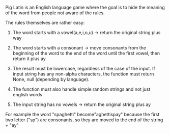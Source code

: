 Pig Latin is an English language game where the goal is to hide the meaning of the word from people not aware of the rules.

The rules themselves are rather easy:

1) The word starts with a vowel(a,e,i,o,u) -> return the original string plus way

2) The word starts with a consonant -> move consonants from the beginning of the word to the end of the word until the first vowel, then return it plus ay

3) The result must be lowercase, regardless of the case of the input. If input string has any non-alpha characters, the function must return None, null (depending by language).

4) The function must also handle simple random strings and not just english words

5) The input string has no vowels -> return the original string plus ay

For example the word "spaghetti" become"aghettispay" because the first two letter ("sp") are consonants, so they are moved to the end of the string + "ay"